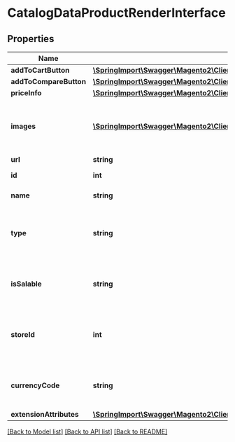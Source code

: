 # CatalogDataProductRenderInterface

## Properties
Name | Type | Description | Notes
------------ | ------------- | ------------- | -------------
**addToCartButton** | [**\SpringImport\Swagger\Magento2\Client\Model\CatalogDataProductRenderButtonInterface**](CatalogDataProductRenderButtonInterface.md) |  | 
**addToCompareButton** | [**\SpringImport\Swagger\Magento2\Client\Model\CatalogDataProductRenderButtonInterface**](CatalogDataProductRenderButtonInterface.md) |  | 
**priceInfo** | [**\SpringImport\Swagger\Magento2\Client\Model\CatalogDataProductRenderPriceInfoInterface**](CatalogDataProductRenderPriceInfoInterface.md) |  | 
**images** | [**\SpringImport\Swagger\Magento2\Client\Model\CatalogDataProductRenderImageInterface[]**](CatalogDataProductRenderImageInterface.md) | Enough information, that needed to render image on front | 
**url** | **string** | Product url | 
**id** | **int** | Product identifier | 
**name** | **string** | Product name | 
**type** | **string** | Product type. Such as bundle, grouped, simple, etc... | 
**isSalable** | **string** | Information about product saleability (In Stock) | 
**storeId** | **int** | Information about current store id or requested store id | 
**currencyCode** | **string** | Current or desired currency code to product | 
**extensionAttributes** | [**\SpringImport\Swagger\Magento2\Client\Model\CatalogDataProductRenderExtensionInterface**](CatalogDataProductRenderExtensionInterface.md) |  | 

[[Back to Model list]](../README.md#documentation-for-models) [[Back to API list]](../README.md#documentation-for-api-endpoints) [[Back to README]](../README.md)


